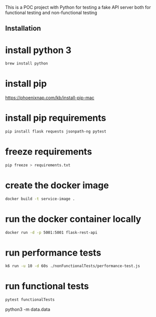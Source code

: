 This is a POC project with Python for testing a fake API server both for functional testing and non-functional testing
## Installation

# install python 3

```sh
brew install python
```

# install pip

https://phoenixnap.com/kb/install-pip-mac


# install pip requirements
```sh
pip install flask requests jsonpath-ng pytest
```


# freeze requirements
```sh
pip freeze > requirements.txt
```


# create the docker image

```sh
docker build -t service-image .
```

#  run the docker container locally
```sh
docker run -d -p 5001:5001 flask-rest-api
```


#  run performance tests
```sh
k6 run -u 10 -d 60s ./nonFunctionalTests/performance-test.js
```

# run functional tests
```sh
pytest functionalTests
```




python3 -m data.data 